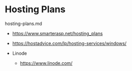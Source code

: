 # Hosting Plans

hosting-plans.md

*   https://www.smarterasp.net/hosting_plans

*   https://hostadvice.com/lp/hosting-services/windows/


*   Linode

    *   https://www.linode.com/

